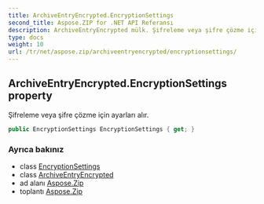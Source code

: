 ```yaml
---
title: ArchiveEntryEncrypted.EncryptionSettings
second_title: Aspose.ZIP for .NET API Referansı
description: ArchiveEntryEncrypted mülk. Şifreleme veya şifre çözme için ayarları alır.
type: docs
weight: 10
url: /tr/net/aspose.zip/archiveentryencrypted/encryptionsettings/
---
```

## ArchiveEntryEncrypted.EncryptionSettings property

Şifreleme veya şifre çözme için ayarları alır.

```csharp
public EncryptionSettings EncryptionSettings { get; }
```

### Ayrıca bakınız

* class [EncryptionSettings](../../../aspose.zip.saving/encryptionsettings/)
* class [ArchiveEntryEncrypted](../)
* ad alanı [Aspose.Zip](../../archiveentryencrypted/)
* toplantı [Aspose.Zip](../../../)


